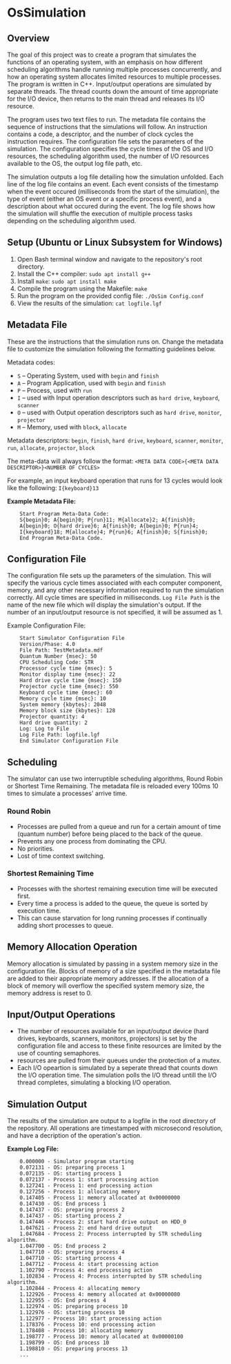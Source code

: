 # OsSimulation

## Overview
The goal of this project was to create a program that simulates the functions of an operating system, with an emphasis on how different scheduling algorithms handle running multiple processes concurrently, and how an operating system allocates limited resources to multiple processes. The program is written in C++. Input/output operations are simulated by separate threads. The thread counts down the amount of time appropriate for the I/O device, then returns to the main thread and releases its I/O resource.

The program uses two text files to run. The metadata file contains the sequence of instructions that the simulations will follow. An instruction contains a code, a descriptor, and the number of clock cycles the instruction requires. The configuration file sets the parameters of the simulation. The configuration specifies the cycle times of the OS and I/O resources, the scheduling algorithm used, the number of I/O resources available to the OS, the output log file path, etc.

The simulation outputs a log file detailing how the simulation unfolded. Each line of the log file contains an event. Each event consists of the timestamp when the event occured (milliseconds from the start of the simulation), the type of event (either an OS event or a specific process event), and a description about what occured during the event. The log file shows how the simulation will shuffle the execution of multiple process tasks depending on the scheduling algorithm used.

## Setup (Ubuntu or Linux Subsystem for Windows)
1. Open Bash terminal window and navigate to the repository's root directory.
2. Install the C++ compiler: `sudo apt install g++`
3. Install `make`: `sudo apt install make`
4. Compile the program using the Makefile: `make`
5. Run the program on the provided config file: `./OsSim Config.conf`
6. View the results of the simulation: `cat logfile.lgf`

## Metadata File
These are the instructions that the simulation runs on. Change the metadata file to customize the simulation following the formatting guidelines below.

Metadata codes:
- `S` &ndash; Operating System, used with `begin` and `finish`
- `A` &ndash; Program Application, used with `begin` and `finish`
- `P` &ndash; Process, used with `run`
- `I` &ndash; used with Input operation descriptors such as `hard drive`, `keyboard`, `scanner`
- `O` &ndash; used with Output operation descriptors such as `hard drive`, `monitor`, `projector`
- `M` &ndash; Memory, used with `block`, `allocate`

Metadata descriptors:
`begin`, `finish`, `hard drive`, `keyboard`, `scanner`, `monitor`, `run`, `allocate`, `projector`, `block`

The meta-data will always follow the format:
`<META DATA CODE>{<META DATA DESCRIPTOR>}<NUMBER OF CYCLES>`

For example, an input keyboard operation that runs for 13 cycles would look like the following:
`I{keyboard}13`

**Example Metadata File:**

        Start Program Meta-Data Code:
        S{begin}0; A{begin}0; P{run}11; M{allocate}2; A{finish}0;
        A{begin}0; O{hard drive}6; A{finish}0; A{begin}0; P{run}4;
        I{keyboard}18; M{allocate}4; P{run}6; A{finish}0; S{finish}0;
        End Program Meta-Data Code.

## Configuration File
The configuration file sets up the parameters of the simulation. This will specify the various cycle times associated with each computer component, memory, and any other necessary information required to run the simulation correctly. All cycle times are specified in milliseconds. `Log File Path` is the name of the new file which will display the simulation's output. If the number of an input/output resource is not specified, it will be assumed as 1.

Example Configuration File:

        Start Simulator Configuration File
        Version/Phase: 4.0
        File Path: TestMetadata.mdf
        Quantum Number {msec}: 50
        CPU Scheduling Code: STR
        Processor cycle time {msec}: 5
        Monitor display time {msec}: 22
        Hard drive cycle time {msec}: 150
        Projector cycle time {msec}: 550
        Keyboard cycle time {msec}: 60
        Memory cycle time {msec}: 10
        System memory {kbytes}: 2048
        Memory block size {kbytes}: 128
        Projector quantity: 4
        Hard drive quantity: 2
        Log: Log to File
        Log File Path: logfile.lgf
        End Simulator Configuration File

## Scheduling
The simulator can use two interruptible scheduling algorithms, Round Robin or Shortest Time Remaining. The metadata file is reloaded every 100ms 10 times to simulate a processes' arrive time.

### Round Robin
- Processes are pulled from a queue and run for a certain amount of time (quantum number) before being placed to the back of the queue.
- Prevents any one process from dominating the CPU.
- No priorities.
- Lost of time context switching.

### Shortest Remaining Time
- Processes with the shortest remaining execution time will be executed first.
- Every time a process is added to the queue, the queue is sorted by execution time.
- This can cause starvation for long running processes if continually adding short processes to queue.

## Memory Allocation Operation
Memory allocation is simulated by passing in a system memory size in the configuration file. Blocks of memory of a size specified in the metadata file are added to their appropriate memory addresses. If the allocation of a block of memory will overflow the specified system memory size, the memory address is reset to 0.

## Input/Output Operations
- The number of resources available for an input/output device (hard drives, keyboards, scanners, monitors, projectors) is set by the configuration file and access to these finite resources are limited by the use of counting semaphores.
- resources are pulled from their queues under the protection of a mutex.
- Each I/O opeartion is simulated by a seperate thread that counts down the I/O operation time. The simulation polls the I/O thread untill the I/O thread completes, simulating a blocking I/O operation.

## Simulation Output
The results of the simulation are output to a logfile in the root directory of the repository. All operations are timestamped with microsecond resolution, and have a decription of the operation's action.

**Example Log File:**

        0.000000 - Simulator program starting
        0.072131 - OS: preparing process 1
        0.072135 - OS: starting process 1
        0.072137 - Process 1: start processing action
        0.127241 - Process 1: end processing action
        0.127256 - Process 1: allocating memory
        0.147405 - Process 1: memory allocated at 0x00000000
        0.147430 - OS: End process 1
        0.147437 - OS: preparing process 2
        0.147437 - OS: starting process 2
        0.147446 - Process 2: start hard drive output on HDD_0
        1.047621 - Process 2: end hard drive output
        1.047684 - Process 2: Process interrupted by STR scheduling algorithm.
        1.047700 - OS: End process 2
        1.047710 - OS: preparing process 4
        1.047710 - OS: starting process 4
        1.047712 - Process 4: start processing action
        1.102790 - Process 4: end processing action
        1.102834 - Process 4: Process interrupted by STR scheduling algorithm.
        1.102844 - Process 4: allocating memory
        1.122926 - Process 4: memory allocated at 0x00000080
        1.122955 - OS: End process 4
        1.122974 - OS: preparing process 10
        1.122976 - OS: starting process 10
        1.122977 - Process 10: start processing action
        1.178376 - Process 10: end processing action
        1.178408 - Process 10: allocating memory
        1.198777 - Process 10: memory allocated at 0x00000100
        1.198799 - OS: End process 10
        1.198810 - OS: preparing process 13
        ...
